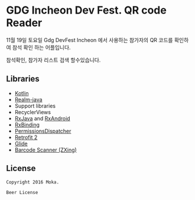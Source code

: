 # GDG Incheon Dev Fest. QR code Reader
11월 19일 토요일 Gdg DevFest Incheon 에서 사용하는 참가자의 QR 코드를 확인하여 참석 확인 하는 어플입니다.

참석확인, 참가자 리스트 검색 할수있습니다.

## Libraries
- [Kotlin](https://github.com/JetBrains/kotlin)
- [Realm-java](https://github.com/realm/realm-java)
- Support libraries
- RecyclerViews
- [RxJava](https://github.com/ReactiveX/RxJava) and [RxAndroid](https://github.com/ReactiveX/RxAndroid) 
- [RxBinding](https://github.com/JakeWharton/RxBinding)
- [PermissionsDispatcher](https://github.com/hotchemi/PermissionsDispatcher)
- [Retrofit 2](http://square.github.io/retrofit/)
- [Glide](https://github.com/bumptech/glide)
- [Barcode Scanner (ZXing)](https://github.com/dm77/barcodescanner)

## License
```
Copyright 2016 Moka.

Beer License
```
